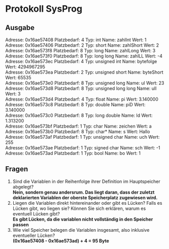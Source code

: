 # Protokoll SysProg
## Ausgabe

Adresse: 0x16ae57408	 Platzbedarf: 4	 Typ: int	 Name: zahlInt	 Wert: 1    
Adresse: 0x16ae57406	 Platzbedarf: 2	 Typ: short	 Name: zahlShort	 Wert: 2    
Adresse: 0x16ae573f8	 Platzbedarf: 8	 Typ: long	 Name: zahlLong	 Wert: 3    
Adresse: 0x16ae573f0	 Platzbedarf: 8	 Typ: long long	 Name: zahlLL	 Wert: -4  
Adresse: 0x16ae573ec	 Platzbedarf: 4	 Typ: unsigned int	 Name: bytefolge	 Wert: 4294967295  
Adresse: 0x16ae573ea	 Platzbedarf: 2	 Typ: unsigned short	 Name: byteShort	 Wert: 65535  
Adresse: 0x16ae573e0	 Platzbedarf: 8	 Typ: unsigned long	 Name: ul	 Wert: 23  
Adresse: 0x16ae573d8	 Platzbedarf: 8	 Typ: unsigned long long	 Name: ull	 Wert: 3  
Adresse: 0x16ae573d4	 Platzbedarf: 4	 Typ: float	 Name: pi	 Wert: 3.140000  
Adresse: 0x16ae573c8	 Platzbedarf: 8	 Typ: double	 Name: piD	 Wert: 3.140000  
Adresse: 0x16ae573c0	 Platzbedarf: 8	 Typ: long double	 Name: ld	 Wert: 1.313200  
Adresse: 0x16ae573bf	 Platzbedarf: 1	 Typ: char	 Name: zeichen	 Wert: a  
Adresse: 0x16ae573b0	 Platzbedarf: 8	 Typ: char*	 Name: s	 Wert: Hallo  
Adresse: 0x16ae573af	 Platzbedarf: 1	 Typ: unsigned char	 Name: uch	 Wert: 255  
Adresse: 0x16ae573ae	 Platzbedarf: 1	 Typ: signed char	 Name: sch	 Wert: -1  
Adresse: 0x16ae573ad	 Platzbedarf: 1	 Typ: bool	 Name: bo	 Wert: 1  

## Fragen
1.  Sind die Variablen in der Reihenfolge ihrer Definition im Hauptspeicher abgelegt?  
    **Nein, sondern genau andersrum. Das liegt daran, dass der zuletzt deklarierten Variablen der oberste Speicherplatz zugewiesen wird.**
2.  Liegen die Variablen direkt hintereinander oder gibt es Lücken? Falls es Lücken gibt, wo liegen sie? Können Sie sich erklären, warum es eventuell Lücken gibt?  
    **Es gibt Lücken, da die variablen nicht vollständig in den Speicher passen**
3.  Wie viel Speicher belegen die Variablen insgesamt, also inklusive eventueller Lücken?  
    **(0x16ae57408 - 0x16ae573ad) + 4 = 95 Byte**